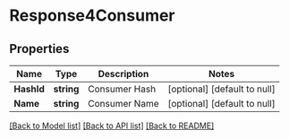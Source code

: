 # Response4Consumer

## Properties
Name | Type | Description | Notes
------------ | ------------- | ------------- | -------------
**HashId** | **string** | Consumer Hash | [optional] [default to null]
**Name** | **string** | Consumer Name | [optional] [default to null]

[[Back to Model list]](../README.md#documentation-for-models) [[Back to API list]](../README.md#documentation-for-api-endpoints) [[Back to README]](../README.md)

